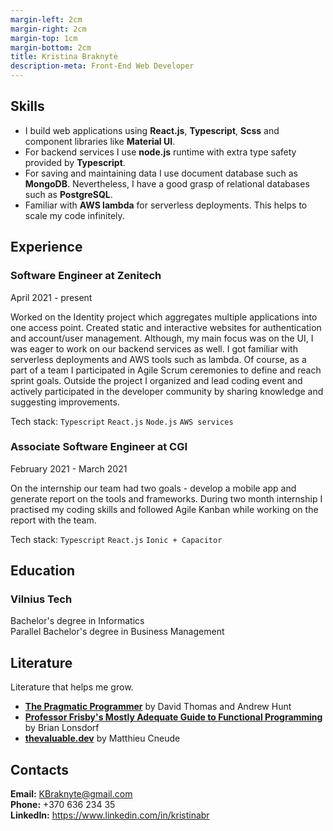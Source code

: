 ```yaml
---
margin-left: 2cm
margin-right: 2cm
margin-top: 1cm
margin-bottom: 2cm
title: Kristina Braknytė
description-meta: Front-End Web Developer
---
```

## Skills

* I build web applications using **React.js**, **Typescript**, **Scss** and component libraries like **Material UI**.
* For backend services I use **node.js** runtime with extra type safety provided by **Typescript**.
* For saving and maintaining data I use document database such as **MongoDB**. Nevertheless, I have a good grasp of relational databases such as **PostgreSQL**.
* Familiar with **AWS lambda** for serverless deployments. This helps to scale my code infinitely.

## Experience

### Software Engineer at Zenitech

April 2021 - present</br>

Worked on the Identity project which aggregates multiple applications into one access point. Created static and interactive websites for authentication and account/user management. Although, my main focus was on the UI, I was eager to work on our backend services as well. I got familiar with serverless deployments and AWS tools such as lambda. Of course, as a part of a team I participated in Agile Scrum ceremonies to define and reach sprint goals. 
Outside the project I organized and lead coding event and actively participated in the developer community by sharing knowledge and suggesting improvements.

Tech stack:
`Typescript`
`React.js`
`Node.js`
`AWS services`

### Associate Software Engineer at CGI

February 2021 - March 2021</br>

On the internship our team had two goals - develop a mobile app and generate report on the tools and frameworks. During two month internship I practised my coding skills and followed Agile Kanban while working on the report with the team.

Tech stack:
`Typescript`
`React.js`
`Ionic + Capacitor`

## Education

### Vilnius Tech

Bachelor's degree in Informatics</br>
Parallel Bachelor's degree in Business Management

## Literature

Literature that helps me grow.

- **[The Pragmatic Programmer](https://pragprog.com/titles/tpp20/the-pragmatic-programmer-20th-anniversary-edition/)** by David Thomas and Andrew Hunt
- **[Professor Frisby's Mostly Adequate Guide to Functional Programming](https://mostly-adequate.gitbook.io/mostly-adequate-guide/)** by Brian Lonsdorf
- **[thevaluable.dev](https://thevaluable.dev/)** by Matthieu Cneude

## Contacts

**Email:** KBraknyte@gmail.com</br>
**Phone:** +370 636 234 35</br>
**LinkedIn:** https://www.linkedin.com/in/kristinabr
